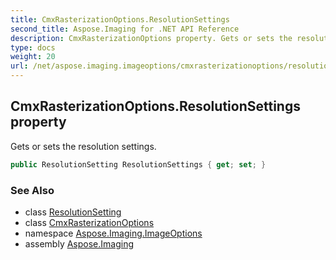 ```yaml
---
title: CmxRasterizationOptions.ResolutionSettings
second_title: Aspose.Imaging for .NET API Reference
description: CmxRasterizationOptions property. Gets or sets the resolution settings
type: docs
weight: 20
url: /net/aspose.imaging.imageoptions/cmxrasterizationoptions/resolutionsettings/
---
```

## CmxRasterizationOptions.ResolutionSettings property

Gets or sets the resolution settings.

```csharp
public ResolutionSetting ResolutionSettings { get; set; }
```

### See Also

* class [ResolutionSetting](../../../aspose.imaging/resolutionsetting/)
* class [CmxRasterizationOptions](../)
* namespace [Aspose.Imaging.ImageOptions](../../cmxrasterizationoptions/)
* assembly [Aspose.Imaging](../../../)


